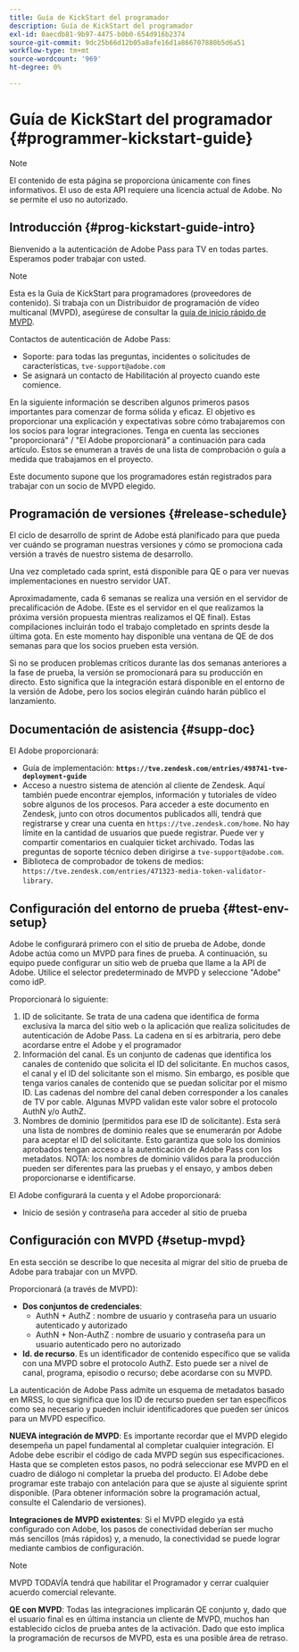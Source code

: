 ```yaml
---
title: Guía de KickStart del programador
description: Guía de KickStart del programador
exl-id: 0aecdb81-9b97-4475-b0b0-654d916b2374
source-git-commit: 9dc25b66d12b05a8afe16d1a866707880b5d6a51
workflow-type: tm+mt
source-wordcount: '969'
ht-degree: 0%

---
```


# Guía de KickStart del programador {#programmer-kickstart-guide}

>[!NOTE]
>
>El contenido de esta página se proporciona únicamente con fines informativos. El uso de esta API requiere una licencia actual de Adobe. No se permite el uso no autorizado.

## Introducción {#prog-kickstart-guide-intro}

Bienvenido a la autenticación de Adobe Pass para TV en todas partes. Esperamos poder trabajar con usted.

>[!NOTE]
>
>Esta es la Guía de KickStart para programadores (proveedores de contenido). Si trabaja con un Distribuidor de programación de vídeo multicanal (MVPD), asegúrese de consultar la [guía de inicio rápido de MVPD](/help/authentication/kickstart/mvpd-kickstart-guide.md).


Contactos de autenticación de Adobe Pass:

* Soporte: para todas las preguntas, incidentes o solicitudes de características, `tve-support@adobe.com`
* Se asignará un contacto de Habilitación al proyecto cuando este comience.

En la siguiente información se describen algunos primeros pasos importantes para comenzar de forma sólida y eficaz. El objetivo es proporcionar una explicación y expectativas sobre cómo trabajaremos con los socios para lograr integraciones. Tenga en cuenta las secciones &quot;proporcionará&quot; / &quot;El Adobe proporcionará&quot; a continuación para cada artículo. Estos se enumeran a través de una lista de comprobación o guía a medida que trabajamos en el proyecto.

Este documento supone que los programadores están registrados para trabajar con un socio de MVPD elegido.

## Programación de versiones {#release-schedule}

El ciclo de desarrollo de sprint de Adobe está planificado para que pueda ver cuándo se programan nuestras versiones y cómo se promociona cada versión a través de nuestro sistema de desarrollo.

Una vez completado cada sprint, está disponible para QE o para ver nuevas implementaciones en nuestro servidor UAT.

Aproximadamente, cada 6 semanas se realiza una versión en el servidor de precalificación de Adobe. (Este es el servidor en el que realizamos la próxima versión propuesta mientras realizamos el QE final). Estas compilaciones incluirán todo el trabajo completado en sprints desde la última gota. En este momento hay disponible una ventana de QE de dos semanas para que los socios prueben esta versión.

Si no se producen problemas críticos durante las dos semanas anteriores a la fase de prueba, la versión se promocionará para su producción en directo. Esto significa que la integración estará disponible en el entorno de la versión de Adobe, pero los socios elegirán cuándo harán público el lanzamiento.

<!--For the latest release schedule information, see the Release Calendar.-->

## Documentación de asistencia {#supp-doc}

El Adobe proporcionará:

* Guía de implementación: **`https://tve.zendesk.com/entries/498741-tve-deployment-guide`**
* Acceso a nuestro sistema de atención al cliente de Zendesk. Aquí también puede encontrar ejemplos, información y tutoriales de vídeo sobre algunos de los procesos. Para acceder a este documento en Zendesk, junto con otros documentos publicados allí, tendrá que registrarse y crear una cuenta en `https://tve.zendesk.com/home`. No hay límite en la cantidad de usuarios que puede registrar.  Puede ver y compartir comentarios en cualquier ticket archivado. Todas las preguntas de soporte técnico deben dirigirse a `tve-support@adobe.com`.
* Biblioteca de comprobador de tokens de medios: `https://tve.zendesk.com/entries/471323-media-token-validator-library`.

## Configuración del entorno de prueba {#test-env-setup}

Adobe le configurará primero con el sitio de prueba de Adobe, donde Adobe actúa como un MVPD para fines de prueba. A continuación, su equipo puede configurar un sitio web de prueba que llame a la API de Adobe. Utilice el selector predeterminado de MVPD y seleccione &quot;Adobe&quot; como idP.

Proporcionará lo siguiente:

1. ID de solicitante. Se trata de una cadena que identifica de forma exclusiva la marca del sitio web o la aplicación que realiza solicitudes de autenticación de Adobe Pass. La cadena en sí es arbitraria, pero debe acordarse entre el Adobe y el programador
1. Información del canal. Es un conjunto de cadenas que identifica los canales de contenido que solicita el ID del solicitante. En muchos casos, el canal y el ID del solicitante son el mismo. Sin embargo, es posible que tenga varios canales de contenido que se puedan solicitar por el mismo ID. Las cadenas del nombre del canal deben corresponder a los canales de TV por cable. Algunas MVPD validan este valor sobre el protocolo AuthN y/o AuthZ.
1. Nombres de dominio (permitidos para ese ID de solicitante). Esta será una lista de nombres de dominio reales que se enumerarán por Adobe para aceptar el ID del solicitante. Esto garantiza que solo los dominios aprobados tengan acceso a la autenticación de Adobe Pass con los metadatos. NOTA: los nombres de dominio válidos para la producción pueden ser diferentes para las pruebas y el ensayo, y ambos deben proporcionarse e identificarse.

El Adobe configurará la cuenta y el Adobe proporcionará:

* Inicio de sesión y contraseña para acceder al sitio de prueba

## Configuración con MVPD {#setup-mvpd}

En esta sección se describe lo que necesita al migrar del sitio de prueba de Adobe para trabajar con un MVPD.

Proporcionará (a través de MVPD):

* **Dos conjuntos de credenciales**:
   * AuthN + AuthZ : nombre de usuario y contraseña para un usuario autenticado y autorizado
   * AuthN + Non-AuthZ : nombre de usuario y contraseña para un usuario autenticado pero no autorizado
* **Id. de recurso**. Es un identificador de contenido específico que se valida con una MVPD sobre el protocolo AuthZ. Esto puede ser a nivel de canal, programa, episodio o recurso; debe acordarse con su MVPD.

La autenticación de Adobe Pass admite un esquema de metadatos basado en MRSS, lo que significa que los ID de recurso pueden ser tan específicos como sea necesario y pueden incluir identificadores que pueden ser únicos para un MVPD específico.

**NUEVA integración de MVPD**: Es importante recordar que el MVPD elegido desempeña un papel fundamental al completar cualquier integración. El Adobe debe escribir el código de cada MVPD según sus especificaciones. Hasta que se completen estos pasos, no podrá seleccionar ese MVPD en el cuadro de diálogo ni completar la prueba del producto. El Adobe debe programar este trabajo con antelación para que se ajuste al siguiente sprint disponible. (Para obtener información sobre la programación actual, consulte el Calendario de versiones).

**Integraciones de MVPD existentes**: Si el MVPD elegido ya está configurado con Adobe, los pasos de conectividad deberían ser mucho más sencillos (más rápidos) y, a menudo, la conectividad se puede lograr mediante cambios de configuración.

>[!NOTE]
>
>MVPD TODAVÍA tendrá que habilitar el Programador y cerrar cualquier acuerdo comercial relevante.

**QE con MVPD**: Todas las integraciones implicarán QE conjunto y, dado que el usuario final es en última instancia un cliente de MVPD, muchos han establecido ciclos de prueba antes de la activación. Dado que esto implica la programación de recursos de MVPD, esta es una posible área de retraso.

<!--
>[RELATEDINFORMATION]
>[MVPD Kickstart Guide](help\authentication\mvpd-kickstart-guide.md)
-->
